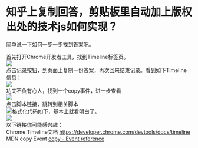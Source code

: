 # 知乎上复制回答，剪贴板里自动加上版权出处的技术js如何实现？

简单说一下如何一步一步找到答案吧。  

首先打开Chrome开发者工具，找到Timeline标签页。  
![](https://pic4.zhimg.com/a59d928f55737702df4a13283558c81f_b.png)  
点击记录按钮，到页面上复制一份答案，再次回来结束记录。看到如下Timeline信息：  
![](https://pic3.zhimg.com/d7118c436168adc025d461844be9566e_b.png)  
功夫不负有心人，找到一个copy事件，进一步查看  
![](https://pic3.zhimg.com/382a390dd66956ee594f4466b08eccee_b.png)  
点击脚本链接，跳转到相关脚本  
![](https://pic1.zhimg.com/e782a2f9c9e5ae7350b71445e42860f4_b.png)格式化代码如下，基本上就看明白了。  
![](https://pic4.zhimg.com/51e17b435d998b2bfd2f7d89847ab60f_b.png)  
以下链接你可能感兴趣：  
Chrome Timeline文档 [<span>https://</span><span>developer.chrome.com/de</span><span>vtools/docs/timeline</span><span></span>](https://developer.chrome.com/devtools/docs/timeline)  
MDN copy Event [copy - Event reference](https://developer.mozilla.org/en-US/docs/Web/Events/copy)